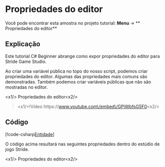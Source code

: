 # Propriedades do editor
Você pode encontrar esta amostra no projeto tutorial: **Menu** → ** Propriedades do editor**

## Explicação
Este tutorial C# Beginner abrange como expor propriedades do editor para Stride Game Studio.

Ao criar uma variável pública no topo do nosso script, podemos criar propriedades do editor. Algumas das propriedades mais comuns são demonstradas. Também podemos criar variáveis públicas que não são mostradas no editor.

<x1\/> Propriedades do editor<x2\/>

> <x1\/>!Vídeo https:\/\/www.youtube.com\/embed\/GPiWbfsG5F0<x2\/>

## Código
[!code-csharp[Entidade](../../../../stride/samples/Tutorials/CSharpBeginner/CSharpBeginner/CSharpBeginner.Game/Code/PropertiesDemo.cs)]

O código acima resultará nas seguintes propriedades dentro do estúdio de jogo Stride.

<x1\/> Propriedades do editor<x2\/>